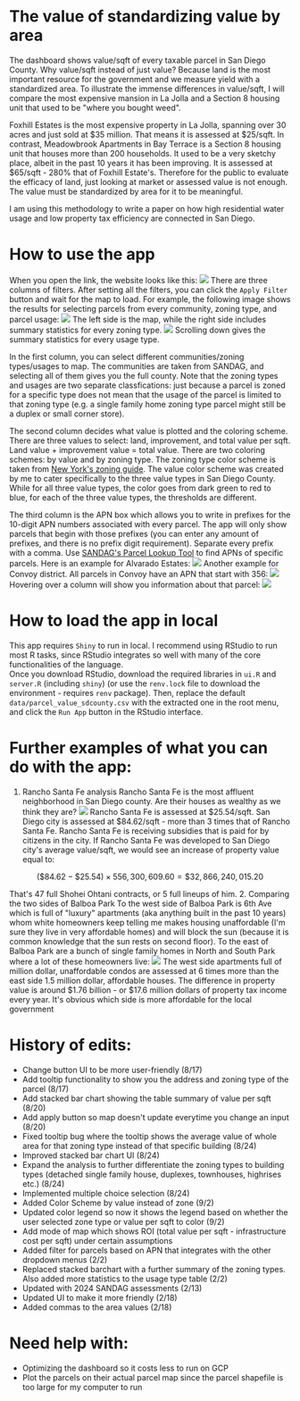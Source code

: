 # The value of standardizing value by area
The dashboard shows value/sqft of every taxable parcel in San Diego County. Why value/sqft instead of just value? Because land is the most important resource for the government and we measure yield with a standardized area. To illustrate the immense differences in value/sqft, I will compare the most expensive mansion in La Jolla and a Section 8 housing unit that used to be "where you bought weed".

Foxhill Estates is the most expensive property in La Jolla, spanning over 30 acres and just sold at $35 million. That means it is assessed at $25/sqft. In contrast, Meadowbrook Apartments in Bay Terrace is a Section 8 housing unit that houses more than 200 households. It used to be a very sketchy place, albeit in the past 10 years it has been improving. It is assessed at $65/sqft - 280% that of Foxhill Estate's. Therefore for the public to evaluate the efficacy of land, just looking at market or assessed value is not enough. The value must be standardized by area for it to be meaningful.

I am using this methodology to write a paper on how high residential water usage and low property tax efficiency are connected in San Diego.

# How to use the app
When you open the link, the website looks like this:
![](https://raw.githubusercontent.com/bmhking/Parcel_value_app/main/tutorial/tutorial_1.PNG)
There are three columns of filters. After setting all the filters, you can click the `Apply Filter` button and wait for the map to load. For example, the following image shows the results for selecting parcels from every community, zoning type, and parcel usage:
![](https://raw.githubusercontent.com/bmhking/Parcel_value_app/main/tutorial/tutorial_2.PNG)
The left side is the map, while the right side includes summary statistics for every zoning type.
![](https://raw.githubusercontent.com/bmhking/Parcel_value_app/main/tutorial/tutorial_3.PNG)
Scrolling down gives the summary statistics for every usage type.

In the first column, you can select different communities/zoning types/usages to map. The communities are taken from SANDAG, and selecting all of them gives you the full county. Note that the zoning types and usages are two separate classfications: just because a parcel is zoned for a specific type does not mean that the usage of the parcel is limited to that zoning type (e.g. a single family home zoning type parcel might still be a duplex or small corner store).

The second column decides what value is plotted and the coloring scheme. There are three values to select: land, improvement, and total value per sqft. Land value + improvement value = total value. There are two coloring schemes: by value and by zoning type. The zoning type color scheme is taken from [New York's zoning guide](https://www.nyc.gov/assets/planning/download/pdf/applicants/applicant-portal/area_map_standard.pdf). The value color scheme was created by me to cater specifically to the three value types in San Diego County. While for all three value types, the color goes from dark green to red to blue, for each of the three value types, the thresholds are different.

The third column is the APN box which allows you to write in prefixes for the 10-digit APN numbers associated with every parcel. The app will only show parcels that begin with those prefixes (you can enter any amount of prefixes, and there is no prefix digit requirement). Separate every prefix with a comma. Use [SANDAG's Parcel Lookup Tool](https://sdgis.sandag.org/) to find APNs of specific parcels. Here is an example for Alvarado Estates:
![](https://raw.githubusercontent.com/bmhking/Parcel_value_app/main/example_alvaradoestates.png)
Another example for Convoy district. All parcels in Convoy have an APN that start with 356:
![](https://raw.githubusercontent.com/bmhking/Parcel_value_app/main/tutorial/tutorial_convoy.PNG)
Hovering over a column will show you information about that parcel:
![](https://raw.githubusercontent.com/bmhking/Parcel_value_app/main/tutorial/tutorial_convoy_column.PNG)

# How to load the app in local
This app requires `Shiny` to run in local. 
I recommend using RStudio to run most R tasks, since RStudio integrates so well with many of the core functionalities of the language.  
Once you download RStudio, download the required libraries in `ui.R` and `server.R` (including `shiny`) (or use the `renv.lock` file to download the environment - requires `renv` package). Then, replace the default `data/parcel_value_sdcounty.csv` with the extracted one in the root menu, and click the `Run App` button in the RStudio interface. 

# Further examples of what you can do with the app:
1. Rancho Santa Fe analysis
Rancho Santa Fe is the most affluent neighborhood in San Diego county. Are their houses as wealthy as we think they are?
![](https://raw.githubusercontent.com/bmhking/Parcel_value_app/main/tutorial/tutorial_ranchosantafe.PNG)
Rancho Santa Fe is assessed at $25.54/sqft. San Diego city is assessed at $84.62/sqft - more than 3 times that of Rancho Santa Fe. Rancho Santa Fe is receiving subsidies that is paid for by citizens in the city. If Rancho Santa Fe was developed to San Diego city's average value/sqft, we would see an increase of property value equal to:
```math
(\$84.62-\$25.54)\times556,300,609.60=\$32,866,240,015.20
```
That's 47 full Shohei Ohtani contracts, or 5 full lineups of him.
2. Comparing the two sides of Balboa Park
To the west side of Balboa Park is 6th Ave which is full of "luxury" apartments (aka anything built in the past 10 years) whom white homeowners keep telling me makes housing unaffordable (I'm sure they live in very affordable homes) and will block the sun (because it is common knowledge that the sun rests on second floor). To the east of Balboa Park are a bunch of single family homes in North and South Park where a lot of these homeowners live:
![](https://raw.githubusercontent.com/bmhking/Parcel_value_app/main/tutorial/tutorial_balboaparkcomparison.PNG)
The west side apartments full of million dollar, unaffordable condos are assessed at 6 times more than the east side 1.5 million dollar, affordable houses. The difference in property value is around $1.76 billion - or $17.6 million dollars of property tax income every year. It's obvious which side is more affordable for the local government

# History of edits:
- Change button UI to be more user-friendly (8/17)
- Add tooltip functionality to show you the address and zoning type of the parcel (8/17)
- Add stacked bar chart showing the table summary of value per sqft (8/20)
- Add apply button so map doesn't update everytime you change an input (8/20)
- Fixed tooltip bug where the tooltip shows the average value of whole area for that zoning type instead of that specific building (8/24)
- Improved stacked bar chart UI (8/24)
- Expand the analysis to further differentiate the zoning types to building types (detached single family house, duplexes, townhouses, highrises etc.) (8/24)
- Implemented multiple choice selection (8/24)
- Added Color Scheme by value instead of zone (9/2)
- Updated color legend so now it shows the legend based on whether the user selected zone type or value per sqft to color (9/2)
- Add mode of map which shows ROI (total value per sqft - infrastructure cost per sqft) under certain assumptions
- Added filter for parcels based on APN that integrates with the other dropdown menus (2/2)
- Replaced stacked barchart with a further summary of the zoning types. Also added more statistics to the usage type table (2/2)
- Updated with 2024 SANDAG assessments (2/13)
- Updated UI to make it more friendly (2/18)
- Added commas to the area values (2/18)

# Need help with:
- Optimizing the dashboard so it costs less to run on GCP
- Plot the parcels on their actual parcel map since the parcel shapefile is too large for my computer to run

